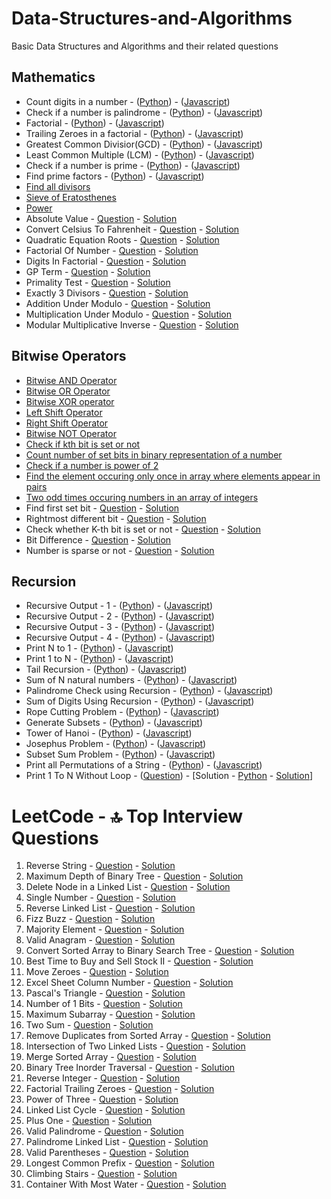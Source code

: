 # Data-Structures-and-Algorithms

Basic Data Structures and Algorithms and their related questions

## Mathematics

- Count digits in a number - ([Python](https://github.com/harshitbhat/Data-Structures-and-Algorithms/blob/master/000-Mathematics/001.countDigits.py)) - ([Javascript](https://github.com/harshitbhat/Data-Structures-and-Algorithms/blob/master/000-Mathematics/001.countDigits.js))
- Check if a number is palindrome - ([Python](https://github.com/harshitbhat/Data-Structures-and-Algorithms/blob/master/000-Mathematics/002.palindrome.py)) - ([Javascript](https://github.com/harshitbhat/Data-Structures-and-Algorithms/blob/master/000-Mathematics/002.palindrome.js))
- Factorial - ([Python](https://github.com/harshitbhat/Data-Structures-and-Algorithms/blob/master/000-Mathematics/003.factorial.py)) - ([Javascript](https://github.com/harshitbhat/Data-Structures-and-Algorithms/blob/master/000-Mathematics/003.factorial.js))
- Trailing Zeroes in a factorial - ([Python](https://github.com/harshitbhat/Data-Structures-and-Algorithms/blob/master/000-Mathematics/003.factorial.py)) - ([Javascript](https://github.com/harshitbhat/Data-Structures-and-Algorithms/blob/master/000-Mathematics/004.trailingZeros.js))
- Greatest Common Divisior(GCD) - ([Python](https://github.com/harshitbhat/Data-Structures-and-Algorithms/blob/master/000-Mathematics/005.gcd.py)) - ([Javascript](https://github.com/harshitbhat/Data-Structures-and-Algorithms/blob/master/000-Mathematics/005.gcd.js))
- Least Common Multiple (LCM) - ([Python](https://github.com/harshitbhat/Data-Structures-and-Algorithms/blob/master/000-Mathematics/006.lcm.py)) - ([Javascript](https://github.com/harshitbhat/Data-Structures-and-Algorithms/blob/master/000-Mathematics/006.lcm.js))
- Check if a number is prime - ([Python](https://github.com/harshitbhat/Data-Structures-and-Algorithms/blob/master/000-Mathematics/007.checkPrimes.py)) - ([Javascript](https://github.com/harshitbhat/Data-Structures-and-Algorithms/blob/master/000-Mathematics/007.checkPrimes.js))
- Find prime factors - ([Python](https://github.com/harshitbhat/Data-Structures-and-Algorithms/blob/master/000-Mathematics/008.primeFactors.py)) - ([Javascript](https://github.com/harshitbhat/Data-Structures-and-Algorithms/blob/master/000-Mathematics/008.primeFactors.js))
- [Find all divisors](https://github.com/harshitbhat/Data-Structures-and-Algorithms/blob/master/000-Mathematics/009.divisors.py)
- [Sieve of Eratosthenes](https://github.com/harshitbhat/Data-Structures-and-Algorithms/blob/master/000-Mathematics/010.sieveOfEratosthenes.py)
- [Power](https://github.com/harshitbhat/Data-Structures-and-Algorithms/blob/master/000-Mathematics/011.power.py)
- Absolute Value - [Question](https://practice.geeksforgeeks.org/problems/absolute-value/1) - [Solution](https://github.com/harshitbhat/Data-Structures-and-Algorithms/blob/master/000-Mathematics/012.absolute-value.py)
- Convert Celsius To Fahrenheit - [Question](https://practice.geeksforgeeks.org/problems/convert-celsius-to-fahrenheit/1/) - [Solution](https://github.com/harshitbhat/Data-Structures-and-Algorithms/blob/master/000-Mathematics/013.convert-celsius-to-fahrenheit.py)
- Quadratic Equation Roots - [Question](https://practice.geeksforgeeks.org/problems/quadratic-equation-roots/1) - [Solution](https://github.com/harshitbhat/Data-Structures-and-Algorithms/blob/master/000-Mathematics/014.quadratic-equation-roots.py)
- Factorial Of Number - [Question](https://practice.geeksforgeeks.org/problems/factorial-of-number/1) - [Solution](https://github.com/harshitbhat/Data-Structures-and-Algorithms/blob/master/000-Mathematics/015.factorial-of-number.py)
- Digits In Factorial - [Question](https://practice.geeksforgeeks.org/problems/digits-in-factorial/1) - [Solution](https://github.com/harshitbhat/Data-Structures-and-Algorithms/blob/master/000-Mathematics/016.digits-in-factorial.py)
- GP Term - [Question](https://practice.geeksforgeeks.org/problems/gp-term/1) - [Solution](https://github.com/harshitbhat/Data-Structures-and-Algorithms/blob/master/000-Mathematics/017.gp-term.py)
- Primality Test - [Question](https://practice.geeksforgeeks.org/problems/primality-test/1) - [Solution](https://github.com/harshitbhat/Data-Structures-and-Algorithms/blob/master/000-Mathematics/018.primality-test.py)
- Exactly 3 Divisors - [Question](https://practice.geeksforgeeks.org/problems/exactly-3-divisors/1) - [Solution](https://github.com/harshitbhat/Data-Structures-and-Algorithms/blob/master/000-Mathematics/019.exactly-3-divisors.py)
- Addition Under Modulo - [Question](https://practice.geeksforgeeks.org/problems/addition-under-modulo/1) - [Solution](https://github.com/harshitbhat/Data-Structures-and-Algorithms/blob/master/000-Mathematics/020.addition-under-modulo.py)
- Multiplication Under Modulo - [Question](https://practice.geeksforgeeks.org/problems/multiplication-under-modulo/1) - [Solution](https://github.com/harshitbhat/Data-Structures-and-Algorithms/blob/master/000-Mathematics/021.multiplication-under-modulo.py)
- Modular Multiplicative Inverse - [Question](https://practice.geeksforgeeks.org/problems/modular-multiplicative-inverse-1587115620/1) - [Solution](https://github.com/harshitbhat/Data-Structures-and-Algorithms/blob/master/000-Mathematics/022.modular-multiplicative-inverse.py)

## Bitwise Operators

- [Bitwise AND Operator](https://github.com/harshitbhat/Data-Structures-and-Algorithms/blob/master/001-BitwiseOperators/001.bitwiseAnd.py)
- [Bitwise OR Operator](https://github.com/harshitbhat/Data-Structures-and-Algorithms/blob/master/001-BitwiseOperators/002.bitwiseOR.py)
- [Bitwise XOR operator](https://github.com/harshitbhat/Data-Structures-and-Algorithms/blob/master/001-BitwiseOperators/003.bitwiseXOR.py)
- [Left Shift Operator](https://github.com/harshitbhat/Data-Structures-and-Algorithms/blob/master/001-BitwiseOperators/004.leftShift.py)
- [Right Shift Operator](https://github.com/harshitbhat/Data-Structures-and-Algorithms/blob/master/001-BitwiseOperators/005.rightShift.py)
- [Bitwise NOT Operator](https://github.com/harshitbhat/Data-Structures-and-Algorithms/blob/master/001-BitwiseOperators/006.NOToperator.py)
- [Check if kth bit is set or not](https://github.com/harshitbhat/Data-Structures-and-Algorithms/blob/master/001-BitwiseOperators/007.kthBitSetOrNot.py)
- [Count number of set bits in binary representation of a number](https://github.com/harshitbhat/Data-Structures-and-Algorithms/blob/master/001-BitwiseOperators/008.countSetBits.py)
- [Check if a number is power of 2](https://github.com/harshitbhat/Data-Structures-and-Algorithms/blob/master/001-BitwiseOperators/009.powerOfTwo.py)
- [ Find the element occuring only once in array where elements appear in pairs](https://github.com/harshitbhat/Data-Structures-and-Algorithms/blob/master/001-BitwiseOperators/010.oneOddOccuringNumber.py)
- [Two odd times occuring numbers in an array of integers](https://github.com/harshitbhat/Data-Structures-and-Algorithms/blob/master/001-BitwiseOperators/011.twoOddOccuringElement.py)
- Find first set bit - [Question](https://practice.geeksforgeeks.org/problems/find-first-set-bit-1587115620/1/) - [Solution](https://github.com/harshitbhat/Data-Structures-and-Algorithms/blob/master/001-BitwiseOperators/013.find-first-set-bit.py)
- Rightmost different bit - [Question](https://practice.geeksforgeeks.org/problems/rightmost-different-bit-1587115621/1) - [Solution](https://github.com/harshitbhat/Data-Structures-and-Algorithms/blob/master/001-BitwiseOperators/014.rightmost-different-bit.py)
- Check whether K-th bit is set or not - [Question](https://practice.geeksforgeeks.org/problems/check-whether-k-th-bit-is-set-or-not-1587115620/1/) - [Solution](https://github.com/harshitbhat/Data-Structures-and-Algorithms/blob/master/001-BitwiseOperators/015.check-whether-k-th-bit-is-set-or-not.py)
- Bit Difference - [Question](https://practice.geeksforgeeks.org/problems/bit-difference-1587115620/1/) - [Solution](https://github.com/harshitbhat/Data-Structures-and-Algorithms/blob/master/001-BitwiseOperators/016.bit-difference.py)
- Number is sparse or not - [Question](https://practice.geeksforgeeks.org/problems/number-is-sparse-or-not-1587115620/1) - [Solution](https://github.com/harshitbhat/Data-Structures-and-Algorithms/blob/master/001-BitwiseOperators/017.number-is-sparse-or-not.py)

## Recursion

- Recursive Output - 1 - ([Python](https://github.com/harshitbhat/Data-Structures-and-Algorithms/blob/master/002-Recursion/001.recursiveOutput1.py)) - ([Javascript](https://github.com/harshitbhat/Data-Structures-and-Algorithms/blob/master/002-Recursion/001.recursiveOutput1.js))
- Recursive Output - 2 - ([Python](https://github.com/harshitbhat/Data-Structures-and-Algorithms/blob/master/002-Recursion/002.recursiveOutput2.py)) - ([Javascript](https://github.com/harshitbhat/Data-Structures-and-Algorithms/blob/master/002-Recursion/002.recursiveOutput2.js))
- Recursive Output - 3 - ([Python](https://github.com/harshitbhat/Data-Structures-and-Algorithms/blob/master/002-Recursion/003.recursiveOutput3.py)) - ([Javascript](https://github.com/harshitbhat/Data-Structures-and-Algorithms/blob/master/002-Recursion/003.recursiveOutput3.js))
- Recursive Output - 4 - ([Python](https://github.com/harshitbhat/Data-Structures-and-Algorithms/blob/master/002-Recursion/004.recursiveOutput4.py)) - ([Javascript](https://github.com/harshitbhat/Data-Structures-and-Algorithms/blob/master/002-Recursion/004.recursiveOutput4.js))
- Print N to 1 - ([Python](https://github.com/harshitbhat/Data-Structures-and-Algorithms/blob/master/002-Recursion/005.printNto1.py)) - ([Javascript](https://github.com/harshitbhat/Data-Structures-and-Algorithms/blob/master/002-Recursion/005.printNto1.js))
- Print 1 to N - ([Python](https://github.com/harshitbhat/Data-Structures-and-Algorithms/blob/master/002-Recursion/006.print1toN.py)) - ([Javascript](https://github.com/harshitbhat/Data-Structures-and-Algorithms/blob/master/002-Recursion/006.print1toN.js))
- Tail Recursion - ([Python](https://github.com/harshitbhat/Data-Structures-and-Algorithms/blob/master/002-Recursion/007.tailRecursion.py)) - ([Javascript](https://github.com/harshitbhat/Data-Structures-and-Algorithms/blob/master/002-Recursion/007.tailRecursion.js))
- Sum of N natural numbers - ([Python](https://github.com/harshitbhat/Data-Structures-and-Algorithms/blob/master/002-Recursion/008.sumOfN.py)) - ([Javascript](https://github.com/harshitbhat/Data-Structures-and-Algorithms/blob/master/002-Recursion/008.sumOfN.js))
- Palindrome Check using Recursion - ([Python](https://github.com/harshitbhat/Data-Structures-and-Algorithms/blob/master/002-Recursion/009.checkPalindrome.py)) - ([Javascript](https://github.com/harshitbhat/Data-Structures-and-Algorithms/blob/master/002-Recursion/009.checkPalindrome.js))
- Sum of Digits Using Recursion - ([Python](https://github.com/harshitbhat/Data-Structures-and-Algorithms/blob/master/002-Recursion/010.sumOfDigits.py)) - ([Javascript](https://github.com/harshitbhat/Data-Structures-and-Algorithms/blob/master/002-Recursion/010.sumOfDigits.js))
- Rope Cutting Problem - ([Python](https://github.com/harshitbhat/Data-Structures-and-Algorithms/blob/master/002-Recursion/011.ropeCuttingProblem.py)) - ([Javascript](https://github.com/harshitbhat/Data-Structures-and-Algorithms/blob/master/002-Recursion/011.ropeCuttingProblem.js))
- Generate Subsets - ([Python](https://github.com/harshitbhat/Data-Structures-and-Algorithms/blob/master/002-Recursion/012.generateSubsets.py)) - ([Javascript](https://github.com/harshitbhat/Data-Structures-and-Algorithms/blob/master/002-Recursion/012.generateSubsets.js))
- Tower of Hanoi - ([Python](https://github.com/harshitbhat/Data-Structures-and-Algorithms/blob/master/002-Recursion/013.towerOfHanoi.py)) - ([Javascript](https://github.com/harshitbhat/Data-Structures-and-Algorithms/blob/master/002-Recursion/013.towerOfHanoi.js))
- Josephus Problem - ([Python](https://github.com/harshitbhat/Data-Structures-and-Algorithms/blob/master/002-Recursion/014.josephusProblem.py)) - ([Javascript](https://github.com/harshitbhat/Data-Structures-and-Algorithms/blob/master/002-Recursion/014.josephusProblem.js))
- Subset Sum Problem - ([Python](https://github.com/harshitbhat/Data-Structures-and-Algorithms/blob/master/002-Recursion/015.subsetSum.py)) - ([Javascript](https://github.com/harshitbhat/Data-Structures-and-Algorithms/blob/master/002-Recursion/015.subsetSum.js))
- Print all Permutations of a String - ([Python](https://github.com/harshitbhat/Data-Structures-and-Algorithms/blob/master/002-Recursion/016.permutationsOfString.py)) - ([Javascript](https://github.com/harshitbhat/Data-Structures-and-Algorithms/blob/master/002-Recursion/016.permutationsOfString.js))
- Print 1 To N Without Loop - ([Question](https://practice.geeksforgeeks.org/problems/print-1-to-n-without-using-loops-1587115620/1/)) - [Solution - [Python](https://github.com/harshitbhat/Data-Structures-and-Algorithms/blob/master/002-Recursion/017.print-1-to-n-without-using-loops.py) - [Solution](https://github.com/harshitbhat/Data-Structures-and-Algorithms/blob/master/002-Recursion/017.print-1-to-n-without-using-loops.js)]

# LeetCode - 🔝 Top Interview Questions

1. Reverse String - [Question](https://leetcode.com/problems/reverse-string/) - [Solution](https://github.com/harshitbhat/Data-Structures-and-Algorithms/blob/master/LeetCode%20-%20%F0%9F%94%9D%20Top%20Interview%20Questions/001.reverse-string.py)
2. Maximum Depth of Binary Tree - [Question](https://leetcode.com/problems/maximum-depth-of-binary-tree/) - [Solution](https://github.com/harshitbhat/Data-Structures-and-Algorithms/blob/master/LeetCode%20-%20%F0%9F%94%9D%20Top%20Interview%20Questions/002.maximum-depth-of-binary-tree.py)
3. Delete Node in a Linked List - [Question](https://leetcode.com/problems/delete-node-in-a-linked-list) - [Solution](https://github.com/harshitbhat/Data-Structures-and-Algorithms/blob/master/LeetCode%20-%20%F0%9F%94%9D%20Top%20Interview%20Questions/003.delete-node-in-a-linked-list.py)
4. Single Number - [Question](https://leetcode.com/problems/single-number/) - [Solution](https://github.com/harshitbhat/Data-Structures-and-Algorithms/blob/master/LeetCode%20-%20%F0%9F%94%9D%20Top%20Interview%20Questions/004.single-number.py)
5. Reverse Linked List - [Question](https://leetcode.com/problems/reverse-linked-list) - [Solution](https://github.com/harshitbhat/Data-Structures-and-Algorithms/blob/master/LeetCode%20-%20%F0%9F%94%9D%20Top%20Interview%20Questions/005.reverse-linked-list.py)
6. Fizz Buzz - [Question](https://leetcode.com/problems/fizz-buzz) - [Solution](https://github.com/harshitbhat/Data-Structures-and-Algorithms/blob/master/LeetCode%20-%20%F0%9F%94%9D%20Top%20Interview%20Questions/006.fizz-buzz.py)
7. Majority Element - [Question](https://leetcode.com/problems/majority-element/) - [Solution](https://github.com/harshitbhat/Data-Structures-and-Algorithms/blob/master/LeetCode%20-%20%F0%9F%94%9D%20Top%20Interview%20Questions/007.majority-element.py)
8. Valid Anagram - [Question](https://leetcode.com/problems/valid-anagram/) - [Solution](https://github.com/harshitbhat/Data-Structures-and-Algorithms/blob/master/LeetCode%20-%20%F0%9F%94%9D%20Top%20Interview%20Questions/007.majority-element.py)
9. Convert Sorted Array to Binary Search Tree - [Question](https://leetcode.com/problems/convert-sorted-array-to-binary-search-tree/) - [Solution](https://github.com/harshitbhat/Data-Structures-and-Algorithms/blob/master/LeetCode%20-%20%F0%9F%94%9D%20Top%20Interview%20Questions/009.convert-sorted-array-to-binary-search-tree.py)
10. Best Time to Buy and Sell Stock II - [Question](https://leetcode.com/problems/best-time-to-buy-and-sell-stock-ii/) - [Solution](https://github.com/harshitbhat/Data-Structures-and-Algorithms/blob/master/LeetCode%20-%20%F0%9F%94%9D%20Top%20Interview%20Questions/010.best-time-to-buy-and-sell-stock-ii.py)
11. Move Zeroes - [Question](https://leetcode.com/problems/move-zeroes/) - [Solution](https://github.com/harshitbhat/Data-Structures-and-Algorithms/blob/master/LeetCode%20-%20%F0%9F%94%9D%20Top%20Interview%20Questions/011.move-zeroes.py)
12. Excel Sheet Column Number - [Question](https://leetcode.com/problems/excel-sheet-column-number/) - [Solution](https://github.com/harshitbhat/Data-Structures-and-Algorithms/blob/master/LeetCode%20-%20%F0%9F%94%9D%20Top%20Interview%20Questions/012.excel-sheet-column-number.py)
13. Pascal's Triangle - [Question](https://leetcode.com/problems/pascals-triangle/) - [Solution](https://github.com/harshitbhat/Data-Structures-and-Algorithms/blob/master/LeetCode%20-%20%F0%9F%94%9D%20Top%20Interview%20Questions/013.pascals-triangle.py)
14. Number of 1 Bits - [Question](https://leetcode.com/problems/number-of-1-bits/) - [Solution](https://github.com/harshitbhat/Data-Structures-and-Algorithms/blob/master/LeetCode%20-%20%F0%9F%94%9D%20Top%20Interview%20Questions/014.number-of-1-bits.py)
15. Maximum Subarray - [Question](https://leetcode.com/problems/maximum-subarray/) - [Solution](https://github.com/harshitbhat/Data-Structures-and-Algorithms/blob/master/LeetCode%20-%20%F0%9F%94%9D%20Top%20Interview%20Questions/015.maximum-subarray.py)
16. Two Sum - [Question](https://leetcode.com/problems/two-sum/) - [Solution](https://github.com/harshitbhat/Data-Structures-and-Algorithms/blob/master/LeetCode%20-%20%F0%9F%94%9D%20Top%20Interview%20Questions/016.two-sum.py)
17. Remove Duplicates from Sorted Array - [Question](https://leetcode.com/problems/remove-duplicates-from-sorted-array/) - [Solution](https://github.com/harshitbhat/Data-Structures-and-Algorithms/blob/master/LeetCode%20-%20%F0%9F%94%9D%20Top%20Interview%20Questions/017.remove-duplicates-from-sorted-array.py)
18. Intersection of Two Linked Lists - [Question](https://leetcode.com/problems/intersection-of-two-linked-lists/) - [Solution](https://github.com/harshitbhat/Data-Structures-and-Algorithms/blob/master/LeetCode%20-%20%F0%9F%94%9D%20Top%20Interview%20Questions/018.intersection-of-two-linked-lists.py)
19. Merge Sorted Array - [Question](https://leetcode.com/problems/merge-sorted-array/) - [Solution](https://github.com/harshitbhat/Data-Structures-and-Algorithms/blob/master/LeetCode%20-%20%F0%9F%94%9D%20Top%20Interview%20Questions/019.merge-sorted-array.js)
20. Binary Tree Inorder Traversal - [Question](https://leetcode.com/problems/binary-tree-inorder-traversal/) - [Solution](https://github.com/harshitbhat/Data-Structures-and-Algorithms/blob/master/LeetCode%20-%20%F0%9F%94%9D%20Top%20Interview%20Questions/020.binary-tree-inorder-traversal.py)
21. Reverse Integer - [Question](https://leetcode.com/problems/reverse-integer/) - [Solution](https://github.com/harshitbhat/Data-Structures-and-Algorithms/blob/master/LeetCode%20-%20%F0%9F%94%9D%20Top%20Interview%20Questions/021.reverse-integer.py)
22. Factorial Trailing Zeroes - [Question](https://leetcode.com/problems/factorial-trailing-zeroes/) - [Solution](https://github.com/harshitbhat/Data-Structures-and-Algorithms/blob/master/LeetCode%20-%20%F0%9F%94%9D%20Top%20Interview%20Questions/022.factorial-trailing-zeroes.py)
23. Power of Three - [Question](https://leetcode.com/problems/power-of-three/) - [Solution](https://github.com/harshitbhat/Data-Structures-and-Algorithms/blob/master/LeetCode%20-%20%F0%9F%94%9D%20Top%20Interview%20Questions/023.power-of-three.py)
24. Linked List Cycle - [Question](https://leetcode.com/problems/linked-list-cycle/) - [Solution](https://github.com/harshitbhat/Data-Structures-and-Algorithms/blob/master/LeetCode%20-%20%F0%9F%94%9D%20Top%20Interview%20Questions/024.linked-list-cycle.py)
25. Plus One - [Question](https://leetcode.com/problems/plus-one/) - [Solution](https://github.com/harshitbhat/Data-Structures-and-Algorithms/blob/master/LeetCode%20-%20%F0%9F%94%9D%20Top%20Interview%20Questions/025.plus-one.py)
26. Valid Palindrome - [Question](https://leetcode.com/problems/valid-palindrome/) - [Solution](https://github.com/harshitbhat/Data-Structures-and-Algorithms/blob/master/LeetCode%20-%20%F0%9F%94%9D%20Top%20Interview%20Questions/026.valid-palindrome.py)
27. Palindrome Linked List - [Question](https://leetcode.com/problems/palindrome-linked-list/) - [Solution](https://github.com/harshitbhat/Data-Structures-and-Algorithms/blob/master/LeetCode%20-%20%F0%9F%94%9D%20Top%20Interview%20Questions/027.palindrome-linked-list.py)
28. Valid Parentheses - [Question](https://leetcode.com/problems/valid-parentheses/) - [Solution](https://github.com/harshitbhat/Data-Structures-and-Algorithms/blob/master/LeetCode%20-%20%F0%9F%94%9D%20Top%20Interview%20Questions/028.valid-parentheses.py)
29. Longest Common Prefix - [Question](https://leetcode.com/problems/longest-common-prefix/) - [Solution](https://github.com/harshitbhat/Data-Structures-and-Algorithms/blob/master/LeetCode%20-%20%F0%9F%94%9D%20Top%20Interview%20Questions/029.longest-common-prefix.py)
30. Climbing Stairs - [Question](https://leetcode.com/problems/climbing-stairs/) - [Solution](https://github.com/harshitbhat/Data-Structures-and-Algorithms/blob/master/LeetCode%20-%20%F0%9F%94%9D%20Top%20Interview%20Questions/030.climbing-stairs.js)
31. Container With Most Water - [Question](https://leetcode.com/problems/container-with-most-water/) - [Solution](https://github.com/harshitbhat/Data-Structures-and-Algorithms/blob/master/LeetCode%20-%20%F0%9F%94%9D%20Top%20Interview%20Questions/031.container-with-most-water.py)
